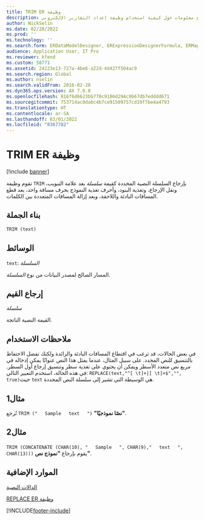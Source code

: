 ```yaml
---
title: TRIM ER وظيفة
description: يوفر هذا الموضوع معلومات حول كيفية استخدام وظيفة إعداد التقارير الإلكتروني TRIM (ER).
author: NickSelin
ms.date: 02/28/2022
ms.prod: ''
ms.technology: ''
ms.search.form: ERDataModelDesigner, ERExpressionDesignerFormula, ERMappedFormatDesigner, ERModelMappingDesigner
audience: Application User, IT Pro
ms.reviewer: kfend
ms.custom: 58771
ms.assetid: 24223e13-727a-4be6-a22d-4d427f504ac9
ms.search.region: Global
ms.author: nselin
ms.search.validFrom: 2016-02-28
ms.dyn365.ops.version: AX 7.0.0
ms.openlocfilehash: 816f6d6623bb778c9186d294c9b67db7edddd671
ms.sourcegitcommit: 753714ac0dabc4b7ce91509757cd19f7be4a4793
ms.translationtype: HT
ms.contentlocale: ar-SA
ms.lasthandoff: 03/01/2022
ms.locfileid: "8367782"
---
```

# <a name="trim-er-function"></a>TRIM ER وظيفة

[!include [banner](../includes/banner.md)]

تقوم وظيفة `TRIM` بإرجاع السلسلة النصية المحددة كقيمة *سلسلة* بعد علامة التبويب، ونقل الإرجاع، وتغذية البنود، وأحرف تغذية النموذج بحرف مسافة واحد، بعد قطع المسافات البادئة واللاحقة، وبعد إزالة المسافات المتعددة بين الكلمات.

## <a name="syntax"></a>بناء الجملة

```vb
TRIM (text)
```

## <a name="arguments"></a>الوسائط

`text`: *السلسلة*

المسار الصالح لمصدر البيانات من نوع *السلسلة*.

## <a name="return-values"></a>إرجاع القيم

*سلسلة*

القيمة النصية الناتجة.

## <a name="usage-notes"></a>ملاحظات الاستخدام

في بعض الحالات، قد ترغب في اقتطاع المسافات البادئة والزائدة ولكنك تفضل الاحتفاظ بالتنسيق للنص المحدد. على سبيل المثال، عندما يمثل هذا النص عنوانًا يمكن إدخاله في مربع نص متعدد الأسطر ويمكن أن يحتوي على تغذية سطر وتنسيق إرجاع أول السطر. في هذه الحالة، استخدم التعبير التالي: `REPLACE(text,"^[ \t]+|[ \t]+$","", true)`حيث `text` هي الوسيطة التي تشير إلى سلسلة النص المحددة.

## <a name="example-1"></a>مثال1

تُرجع `TRIM ("`&nbsp;&nbsp;&nbsp;&nbsp;&nbsp;`Sample`&nbsp;&nbsp;&nbsp;&nbsp;&nbsp;`text`&nbsp;&nbsp;&nbsp;&nbsp;&nbsp;`")` **"نصًا نموذجيًا"**.

## <a name="example-2"></a>مثال2

`TRIM (CONCATENATE (CHAR(10), "`&nbsp;&nbsp;&nbsp;&nbsp;&nbsp;`Sample`&nbsp;&nbsp;&nbsp;&nbsp;&nbsp;`", CHAR(9),"`&nbsp;&nbsp;&nbsp;&nbsp;&nbsp;`text`&nbsp;&nbsp;&nbsp;&nbsp;&nbsp;`", CHAR(13)))` يقوم بإرجاع **"نموذج نص"**.

## <a name="additional-resources"></a>الموارد الإضافية

[الدالات النصية](er-functions-category-text.md)

[REPLACE ER وظيفة](er-functions-text-replace.md)

[!INCLUDE[footer-include](../../../includes/footer-banner.md)]
